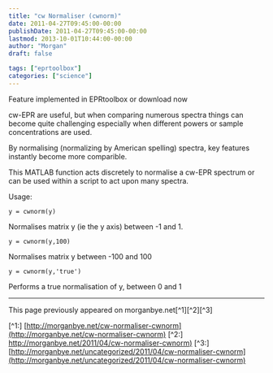 ```yaml
---
title: "cw Normaliser (cwnorm)"
date: 2011-04-27T09:45:00-00:00
publishDate: 2011-04-27T09:45:00-00:00
lastmod: 2013-10-01T10:44:00-00:00
author: "Morgan"
draft: false

tags: ["eprtoolbox"]
categories: ["science"]
---
```


Feature implemented in EPRtoolbox or download now

cw-EPR are useful, but when comparing numerous spectra things can become quite challenging especially when different powers or sample concentrations are used.

By normalising (normalizing by American spelling) spectra, key features instantly become more comparible.

This MATLAB function acts discretely to normalise a cw-EPR spectrum or can be used within a script to act upon many spectra.

Usage:
```
y = cwnorm(y)
```

Normalises matrix y (ie the y axis) between -1 and 1.
```
y = cwnorm(y,100)
```

Normalises matrix y between -100 and 100
```
y = cwnorm(y,'true')
```

Performs a true normalisation of y, between 0 and 1


----
This page previously appeared on morganbye.net[^1][^2][^3]

[^1:] [http://morganbye.net/cw-normaliser-cwnorm](http://morganbye.net/cw-normaliser-cwnorm)
[^2:] [http://morganbye.net/2011/04/cw-normaliser-cwnorm)](http://morganbye.net/eprtoolbox/cw-normaliser-cwnorm)
[^3:] [http://morganbye.net/uncategorized/2011/04/cw-normaliser-cwnorm](http://morganbye.net/uncategorized/2011/04/cw-normaliser-cwnorm)
